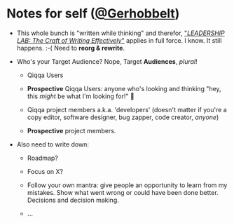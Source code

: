 # Notes for self ([@Gerhobbelt](https://github.com/GerHobbelt))

* This whole bunch is "written while thinking" and therefor, ["*LEADERSHIP LAB: The Craft of Writing Effectively*"](https://www.youtube.com/watch?v=vtIzMaLkCaM) applies in full force. I know. It still happens.   :-(    Need to **reorg & rewrite**.

* Who's your Target Audience? Nope, Target **Audiences**, *plural*!
  
  * Qiqqa Users
  
  * **Prospective** Qiqqa Users: anyone who's looking and thinking "hey, this *might* be what I'm looking for!" :thinking:
  
  * Qiqqa project members a.k.a. 'developers' (doesn't matter if you're a copy editor, software designer, bug zapper, code creator, *anyone*)
  
  * **Prospective** project members.

* Also need to write down: 
  
  * Roadmap?
  
  * Focus on X?
  
  * Follow your own mantra: give people an opportunity to learn from my mistakes. Show what went wrong or could have been done better. Decisions and decision making.
  
  * ...
